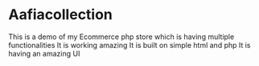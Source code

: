 # Aafiacollection
This is a demo of my Ecommerce php store which is having multiple functionalities 
It is working amazing 
It is built on simple html and php 
It is having an amazing UI
